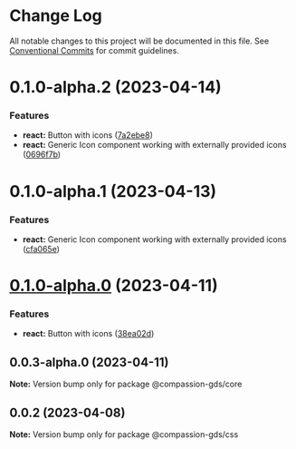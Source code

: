 # Change Log

All notable changes to this project will be documented in this file.
See [Conventional Commits](https://conventionalcommits.org) for commit guidelines.

# 0.1.0-alpha.2 (2023-04-14)

### Features

- **react:** Button with icons ([7a2ebe8](https://github.com/compassion-global-experience/compassion-design-system/commit/7a2ebe84f52ed77ba9567ef7001e9da4aa1fea70))
- **react:** Generic Icon component working with externally provided icons ([0696f7b](https://github.com/compassion-global-experience/compassion-design-system/commit/0696f7bdb342f50a0aa9f5da6cfe79a178299db0))

# 0.1.0-alpha.1 (2023-04-13)

### Features

- **react:** Generic Icon component working with externally provided icons ([cfa065e](https://github.com/compassion-global-experience/compassion-design-system/commit/cfa065ea998893a28e24a96615dacecc2697e588))

# [0.1.0-alpha.0](https://github.com/compassion-global-experience/compassion-design-system/compare/@compassion-gds/core@0.0.3-alpha.0...@compassion-gds/core@0.1.0-alpha.0) (2023-04-11)

### Features

- **react:** Button with icons ([38ea02d](https://github.com/compassion-global-experience/compassion-design-system/commit/38ea02d7fe004d532600e08bea3d10315660d5e5))

## 0.0.3-alpha.0 (2023-04-11)

**Note:** Version bump only for package @compassion-gds/core

## 0.0.2 (2023-04-08)

**Note:** Version bump only for package @compassion-gds/css

